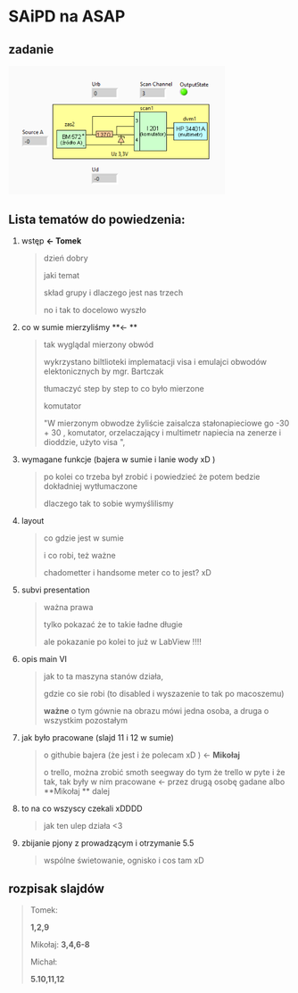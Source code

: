 # SAiPD na ASAP

## zadanie

<img src="assets/image-20210614215801520.png" alt="image-20210614215801520" style="zoom:80%;" /> 

## Lista tematów do powiedzenia:

1. wstęp **<- Tomek**

	>  dzień dobry
	>
	> jaki temat 
	>
	> skład grupy i dlaczego jest nas trzech
	>
	> no i tak to docelowo wyszło
   
2.  co w sumie mierzyliśmy **<- **
	> tak wyglądal mierzony obwód
	>
	> wykrzystano biltlioteki implematacji visa
	> i emulajci obwodów elektonicznych by mgr. Bartczak
	>
	> tłumaczyć step by step to co było mierzone
    >
    > komutator
    >
    > "W mierzonym obwodze żyliście zaisalcza stałonapieciowe go -30 + 30 , komutator, orzelaczający i multimetr napiecia na zenerze i dioddzie, użyto visa ", 
   
3. wymagane funkcje (bajera w sumie i lanie wody xD )

	> po kolei co trzeba był zrobić i powiedzieć że potem bedzie dokładniej wytłumaczone
	>
	> dlaczego tak to sobie wymyślilismy

4. layout

	> co gdzie jest w sumie
	>
	> i co robi, też ważne
	>
	> chadometter i handsome meter co to jest? xD

5. subvi presentation

	> ważna prawa
	>
	> tylko pokazać że to takie ładne długie
	>
	> ale pokazanie po kolei to już w LabView !!!!
	
6. opis main VI

   > jak to ta maszyna stanów działa,
   >
   > gdzie co sie robi (to disabled i wyszazenie to tak po macoszemu)
   >
   > **ważne** o tym gównie na obrazu mówi jedna osoba, a druga o wszystkim pozostałym

7. jak było pracowane (slajd 11 i 12 w sumie)

   > o githubie bajera (że jest i że polecam xD ) <- **Mikołaj**
   >
   > o trello, można zrobić smoth seegway do tym że trello w pyte i że tak, tak były w nim pracowane <-  przez drugą osobę gadane albo **Mikołaj ** dalej

8. to na co wszyscy czekali xDDDD

   > jak ten ulep działa <3

9. zbijanie pjony z prowadzącym i otrzymanie 5.5

   > wspólne świetowanie, ognisko i cos tam xD

   

## rozpisak slajdów

> Tomek:
>
> **1,2,9**
>
> Mikołaj:
> **3,4,6-8**
>
> Michał:
>
> **5.10,11,12**

